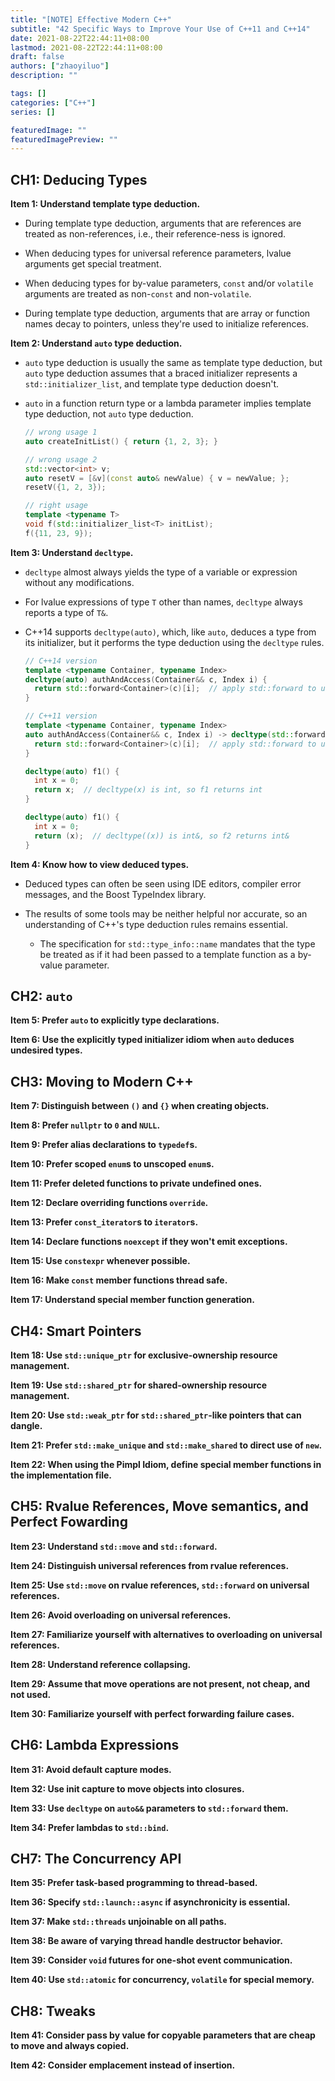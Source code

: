 ```yaml
---
title: "[NOTE] Effective Modern C++"
subtitle: "42 Specific Ways to Improve Your Use of C++11 and C++14"
date: 2021-08-22T22:44:11+08:00
lastmod: 2021-08-22T22:44:11+08:00
draft: false
authors: ["zhaoyiluo"]
description: ""

tags: []
categories: ["C++"]
series: []

featuredImage: ""
featuredImagePreview: ""
---
```


## CH1: Deducing Types

**Item 1: Understand template type deduction.**

- During template type deduction, arguments that are references are treated as non-references, i.e., their reference-ness is ignored.

- When deducing types for universal reference parameters, lvalue arguments get special treatment.

- When deducing types for by-value parameters, `const` and/or `volatile` arguments are treated as non-`const` and non-`volatile`.

- During template type deduction, arguments that are array or function names decay to pointers, unless they're used to initialize references.

**Item 2: Understand `auto` type deduction.**

- `auto` type deduction is usually the same as template type deduction, but `auto` type deduction assumes that a braced initializer represents a `std::initializer_list`, and template type deduction doesn't.

- `auto` in a function return type or a lambda parameter implies template type deduction, not `auto` type deduction.

  ```c++
  // wrong usage 1
  auto createInitList() { return {1, 2, 3}; }
  
  // wrong usage 2
  std::vector<int> v;
  auto resetV = [&v](const auto& newValue) { v = newValue; };
  resetV({1, 2, 3});
  
  // right usage
  template <typename T>
  void f(std::initializer_list<T> initList);
  f({11, 23, 9});
  ```

**Item 3: Understand `decltype`.**

- `decltype` almost always yields the type of a variable or expression without any modifications.

- For lvalue expressions of type `T` other than names, `decltype` always reports a type of `T&`.

- C++14 supports `decltype(auto)`, which, like `auto`, deduces a type from its initializer, but it performs the type deduction using the `decltype` rules.

  ```c++
  // C++14 version
  template <typename Container, typename Index>
  decltype(auto) authAndAccess(Container&& c, Index i) {
    return std::forward<Container>(c)[i];  // apply std::forward to universal references
  }
  
  // C++11 version
  template <typename Container, typename Index>
  auto authAndAccess(Container&& c, Index i) -> decltype(std::forward<Container>(c)[i]) {
    return std::forward<Container>(c)[i];  // apply std::forward to universal references
  }
  
  decltype(auto) f1() {
    int x = 0;
    return x;  // decltype(x) is int, so f1 returns int
  }
  
  decltype(auto) f1() {
    int x = 0;
    return (x);  // decltype((x)) is int&, so f2 returns int&
  }
  ```

**Item 4: Know how to view deduced types.**

- Deduced types can often be seen using IDE editors, compiler error messages, and the Boost TypeIndex library.

- The results of some tools may be neither helpful nor accurate, so an understanding of C++'s type deduction rules remains essential.

  - The specification for `std::type_info::name` mandates that the type be treated as if it had been passed to a template function as a by-value parameter.

## CH2: `auto`

**Item 5: Prefer `auto` to explicitly type declarations.**

**Item 6: Use the explicitly typed initializer idiom when `auto` deduces undesired types.**

## CH3: Moving to Modern C++

**Item 7: Distinguish between `()` and `{}` when creating objects.**

**Item 8: Prefer `nullptr` to `0` and `NULL`.**

**Item 9: Prefer alias declarations to `typedef`s.**

**Item 10: Prefer scoped `enum`s to unscoped `enum`s.**

**Item 11: Prefer deleted functions to private undefined ones.**

**Item 12: Declare overriding functions `override`.**

**Item 13: Prefer `const_iterator`s to `iterator`s.**

**Item 14: Declare functions `noexcept` if they won't emit exceptions.**

**Item 15: Use `constexpr` whenever possible.**

**Item 16: Make `const` member functions thread safe.**

**Item 17: Understand special member function generation.**

## CH4: Smart Pointers

**Item 18: Use `std::unique_ptr` for exclusive-ownership resource management.**

**Item 19: Use `std::shared_ptr` for shared-ownership resource management.**

**Item 20: Use `std::weak_ptr` for `std::shared_ptr`-like pointers that can dangle.**

**Item 21: Prefer `std::make_unique` and `std::make_shared` to direct use of `new`.**

**Item 22: When using the Pimpl Idiom, define special member functions in the implementation file.**

## CH5: Rvalue References, Move semantics, and Perfect Fowarding

**Item 23: Understand `std::move` and `std::forward`.**

**Item 24: Distinguish universal references from rvalue references.**

**Item 25: Use `std::move` on rvalue references, `std::forward` on universal references.**

**Item 26: Avoid overloading on universal references.**

**Item 27: Familiarize yourself with alternatives to overloading on universal references.**

**Item 28: Understand reference collapsing.**

**Item 29: Assume that move operations are not present, not cheap, and not used.**

**Item 30: Familiarize yourself with perfect forwarding failure cases.**

## CH6: Lambda Expressions

**Item 31: Avoid default capture modes.**

**Item 32: Use init capture to move objects into closures.**

**Item 33: Use `decltype` on `auto&&` parameters to `std::forward` them.**

**Item 34: Prefer lambdas to `std::bind`.**

## CH7: The Concurrency API

**Item 35: Prefer task-based programming to thread-based.**

**Item 36: Specify `std::launch::async` if asynchronicity is essential.**

**Item 37: Make `std::threads` unjoinable on all paths.**

**Item 38: Be aware of varying thread handle destructor behavior.**

**Item 39: Consider `void` futures for one-shot event communication.**

**Item 40: Use `std::atomic` for concurrency, `volatile` for special memory.**

## CH8: Tweaks

**Item 41: Consider pass by value for copyable parameters that are cheap to move and always copied.**

**Item 42: Consider emplacement instead of insertion.**